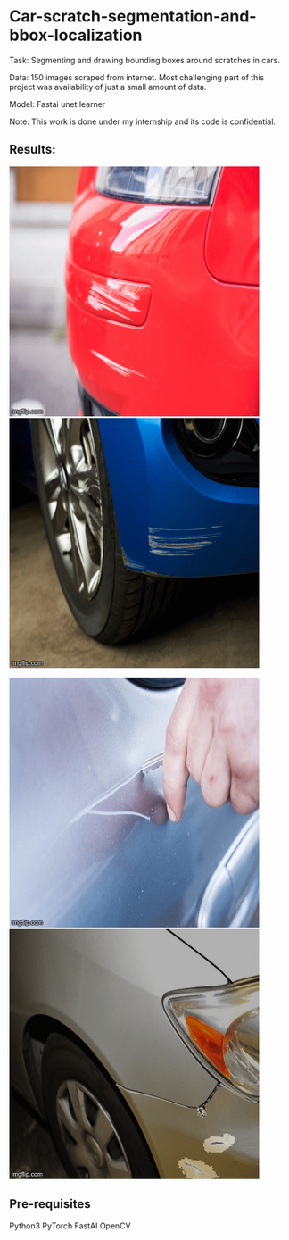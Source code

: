 # Car-scratch-segmentation-and-bbox-localization

Task: Segmenting and drawing bounding boxes around scratches in cars.

Data: 150 images scraped from internet. Most challenging part of this project was availability of just a small amount of data.

Model: Fastai unet learner

Note: This work is done under my internship and its code is confidential.

## Results:

![](Images/3zvm95.gif)  ![](Images/3zvmv7.gif)

![](Images/3zvn3d.gif) ![](Images/3zvn95.gif)

## Pre-requisites

Python3 
PyTorch 
FastAI 
OpenCV


